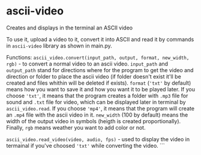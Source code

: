 # ascii-video
Creates and displays in the terminal an ASCII video

To use it, upload a video to it, convert it into ASCII and read it by commands in ```ascii-video``` library as shown in main.py.

Functions:
```ascii_video.convert(input_path, output, format, new_width, rgb)``` - to convert a normal video to an ascii video. ```input_path``` and ```output_path``` stand for directions where for the program to get the video and direction or folder to place the ascii video (if folder doesn't exist it'll be created and files whithin will be deleted if exists). ```format``` (```'txt'``` by default) means how you want to save it and how you want it to be played later. If you choose ```'txt'```, it means that the program creates a folder with ```.mp3``` file for sound and ```.txt``` file for video, which can be displayed later in terminal by ```ascii_video.read```. If you choose ```'mp4'```, it means that the program will create an ```.mp4``` file with the ascii video in it. ```new_width``` (100 by default) means the width of the output video in symbols (heigth is created proportionally). Finally, ```rgb``` means weather you want to add color or not.

```ascii_video.read_video(video, audio, fps)``` - used to display the video in termainal if you've choosed ```'txt'``` while converting the video. ```
